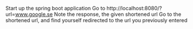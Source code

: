 Start up the spring boot application
Go to http://localhost:8080/?url=www.google.se
Note the response, the given shortened url
Go to the shortened url, and find yourself redirected to the url you previously entered